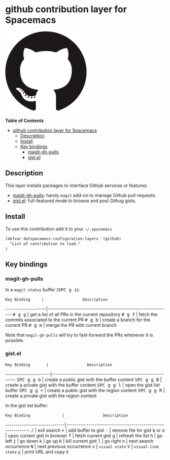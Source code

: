 # github contribution layer for Spacemacs

![github](https://raw.githubusercontent.com/syl20bnr/spacemacs/master/contrib/github/github.png)

<!-- markdown-toc start - Don't edit this section. Run M-x markdown-toc/generate-toc again -->
**Table of Contents**

- [github contribution layer for Spacemacs](#github-contribution-layer-for-spacemacs)
    - [Description](#description)
    - [Install](#install)
    - [Key bindings](#key-bindings)
        - [magit-gh-pulls](#magit-gh-pulls)
        - [gist.el](#gistel)

<!-- markdown-toc end -->

## Description

This layer installs packages to interface Github services or features:
- [magit-gh-pulls][]: handy `magit` add-on to manage Github pull requests.
- [gist.el][]: full-featured mode to browse and post Githug gists.

## Install

To use this contribution add it to your `~/.spacemacs`

```elisp
(defvar dotspacemacs-configuration-layers '(github)
  "List of contribution to load."
)
```

## Key bindings

### magit-gh-pulls

In a `magit status` buffer (<kbd>SPC g s</kbd>):

    Key Binding     |                 Description
--------------------|------------------------------------------------------------
<kbd># g g</kbd>    | get a list of all PRs in the current repository
<kbd># g f</kbd>    | fetch the commits associated to the current PR
<kbd># g b</kbd>    | create a branch for the current PR
<kbd># g m</kbd>    | merge the PR with current branch

Note that `magit-gh-pulls` will try to fast-forward the PRs whenever it is
possible.

### gist.el

    Key Binding       |                 Description
----------------------|------------------------------------------------------------
<kbd>SPC g g b</kbd>  | create a public gist with the buffer content
<kbd>SPC g g B</kbd>  | create a private gist with the buffer content
<kbd>SPC g g l</kbd>  | open the gist list buffer
<kbd>SPC g g r</kbd>  | create a public gist with the region content
<kbd>SPC g g R</kbd>  | create a private gist with the region content

In the gist list buffer:

    Key Binding              |                 Description
-----------------------------|------------------------------------------------------------
<kbd>/</kbd>                 | evil search
<kbd>+</kbd>                 | add buffer to gist
<kbd>-</kbd>                 | remove file for gist
<kbd>b</kbd> or <kbd>o</kbd> | open current gist in browser
<kbd>f</kbd>                 | fetch current gist
<kbd>g</kbd>                 | refresh the list
<kbd>h</kbd>                 | go left
<kbd>j</kbd>                 | go down
<kbd>k</kbd>                 | go up
<kbd>K</kbd>                 | kill current gist
<kbd>l</kbd>                 | go right
<kbd>n</kbd>                 | next search occurrence
<kbd>N</kbd>                 | next previous occurrence
<kbd>v</kbd>                 | `visual state`
<kbd>V</kbd>                 | `visual-line state`
<kbd>y</kbd>                 | print URL and copy it

 [magit-gh-pulls]: https://github.com/sigma/magit-gh-pulls
 [gist.el]: https://github.com/defunkt/gist.el
